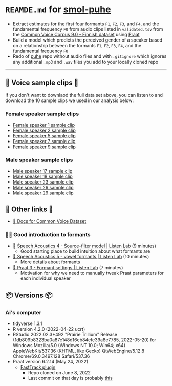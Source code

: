 # `REAMDE.md` for [smol-puhe](https://github.com/Ai-Yukino/smol-puhe)

- Extract estimates for the first four formants `F1`, `F2`, `F3`, and `F4`, and the fundamental frequency `F0` from audio clips listed in `validated.tsv` from the [Common Voice Corpus 9.0 - Finnish dataset](https://commonvoice.mozilla.org/en/datasets) using [Praat](https://www.fon.hum.uva.nl/praat/)
- Build a model which predicts the perceived gender of a speaker based on a relationship between the formants `F1`, `F2`, `F3`, `F4`, and the fundamental frequency `F0`
- Redo of [puhe](https://github.com/Ai-Yukino/puhe) repo without audio files and with `.gitignore` which ignores any additional `.mp3` and `.wav` files you add to your locally cloned repo

---

## 💬 Voice sample clips 💬

If you don't want to downlaod the full data set above, you can listen to and download the 10 sample clips we used in our analysis below:

### Female speaker sample clips

- [Female speaker 1 sample clip](https://whyp.it/t/female-speaker-1-sample-clip-aMBR5)
- [Female speaker 2 sample clip](https://whyp.it/t/female-speaker-2-sample-clip-aO9WL)
- [Female speaker 5 sample clip](https://whyp.it/t/female-speaker-5-sample-clip-dPJ0W)
- [Female speaker 7 sample clip](https://whyp.it/t/female-speaker-7-sample-clip-aQLYL)
- [Female speaker 9 sample clip](https://whyp.it/t/female-speaker-9-sample-clip-dRBZK)

### Male speaker sample clips

- [Male speaker 17 sample clip](https://whyp.it/t/male-speaker-17-sample-clip-eVZ4W)
- [Male speaker 18 sample clip](https://whyp.it/t/male-speaker-18-sample-clip-bWB5v)
- [Male speaker 23 sample clip](https://whyp.it/t/male-speaker-23-sample-clip-eXVgA)
- [Male speaker 26 sample clip](https://whyp.it/t/male-speaker-26-sample-clip-bYXjn)
- [Male speaker 29 sample clip](https://whyp.it/t/male-speaker-29-sample-clip-eZXkR)

## 🔗 Other links 🔗

- [📝 Docs for Common Voice Dataset](https://github.com/common-voice/cv-dataset#readme)

### 🔗🔗 Good introduction to formants

- [🎥 Speech Acoustics 4 - Source-filter model | Listen Lab](https://www.youtube.com/watch?v=wUE6Q8l17qI) (9 minutes)
  - Good starting place to build intuition about what formants are
- [🎥 Speech Acoustics 5 - vowel formants | Listen Lab](https://www.youtube.com/watch?v=glnUFa2fLyE) (10 minutes)
  - More details about formants
- [🎥 Praat 3 - Formant settings | Listen Lab](https://www.youtube.com/watch?v=fsGIecMgTzQ) (7 minutes)
  - Motivation for why we need to manually tweak Praat parameters for each individual speaker

## 📦 Versions 📦

### Ai's computer

- tidyverse 1.3.1
- R version 4.2.0 (2022-04-22 ucrt)
- RStudio 2022.02.3+492 "Prairie Trillium" Release (1db809b8323ba0a87c148d16eb84efe39a8e7785, 2022-05-20) for Windows
  Mozilla/5.0 (Windows NT 10.0; Win64; x64) AppleWebKit/537.36 (KHTML, like Gecko) QtWebEngine/5.12.8 Chrome/69.0.3497.128 Safari/537.36
- Praat version 6.2.14 (May 24, 2022)
  - [FastTrack plugin](https://github.com/santiagobarreda/FastTrack)
    - Repo cloned on June 8, 2022
    - Last commit on that day is probably [this](https://github.com/santiagobarreda/FastTrack/commit/1fa7a8c1263070372aff30fde02b5ed23f0c2839)
